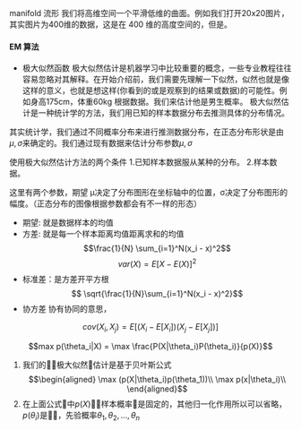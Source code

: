 manifold 流形
我们将高维空间一个平滑低维的曲面。例如我们打开20x20图片，其实图片为400维的数据，这是在 400 维的高度空间的，但是。
#### EM 算法
- 极大似然函数
极大似然估计是机器学习中比较重要的概念，一些专业教程往往容易忽略对其解释。在开始介绍前，我们需要先理解一下似然，似然也就是像这样的意义，也就是想这样(你看到的或是观察到的结果或数据)的可能性。例如身高175cm，体重60kg 根据数据。我们来估计他是男生概率。
极大似然估计是一种统计学的方法，我们用已知的样本数据分布去推测具体的分布情况。

其实统计学，我们通过不同概率分布来进行推测数据分布，在正态分布形状是由$\mu,\sigma$来确定的。我们通过现有数据来估计分布参数$\mu,\sigma$

使用极大似然估计方法的两个条件
1.已知样本数据服从某种的分布。
2.样本数据。

这里有两个参数，期望 μ决定了分布图形在坐标轴中的位置，σ决定了分布图形的幅度。（正态分布的图像根据参数都会有不一样的形态）
- 期望: 就是数据样本的均值
- 方差: 就是每一个样本距离均值距离求和的均值
$$\frac{1}{N} \sum_{i=1}^N(x_i - x)^2$$
$$var(X) = E[X - E(X)]^2$$
- 标准差：是方差开平方根
$$ \sqrt{\frac{1}{N}\sum_{i=1}^N(x_i - x)^2}$$
- 协方差
协有协同的意思，

$$cov(X_i,X_j) = E[(X_i - E[X_i])(X_j - E[X_j])] $$

$$max p(\theta_i|X) = \max \frac{P(X|\theta_i)P(\theta_i)}{p(X)}$$


1. 我们的极大似然估计是基于贝叶斯公式
$$\begin{aligned}
\max (p(X|\theta_i)p(\theta_1))\\
\max p(x|\theta_i)\\
\end{aligned}$$
2. 在上面公式中$p(X)$样本概率是固定的，其他归一化作用所以可以省略，$p(\theta_i)$是，先验概率$\theta_1,\theta_2,\dots,\theta_n$ 
